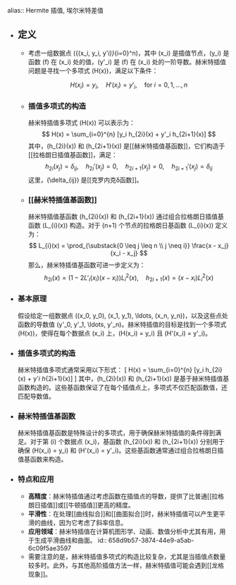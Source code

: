 alias:: Hermite 插值, 埃尔米特差值

- ## 定义
	- 考虑一组数据点 \(\{(x_i, y_i, y'_i)\}_{i=0}^n\)，其中 \(x_i\) 是插值节点，\(y_i\) 是函数 \(f\) 在 \(x_i\) 处的值，\(y'_i\) 是 \(f\) 在 \(x_i\) 处的一阶导数。赫米特插值问题是寻找一个多项式 \(H(x)\)，满足以下条件：
	  
	  $$ H(x_i) = y_i, \quad H'(x_i) = y'_i, \quad \text{for } i = 0, 1, \ldots, n $$
	- ### 插值多项式的构造
	  赫米特插值多项式 \(H(x)\) 可以表示为：
	  $$ H(x) = \sum_{i=0}^{n} [y_i h_{2i}(x) + y'_i h_{2i+1}(x)] $$
	  其中，\(h_{2i}(x)\) 和 \(h_{2i+1}(x)\) 是[[赫米特插值基函数]]，它们构造于[[拉格朗日插值基函数]]，满足：
	  $$ h_{2i}(x_j) = \delta_{ij}, \quad h_{2i}'(x_j) = 0, \quad h_{2i+1}(x_j) = 0, \quad h_{2i+1}'(x_j) = \delta_{ij} $$
	  这里，\(\delta_{ij}\) 是[[克罗内克δ函数]]。
	- ### [[赫米特插值基函数]]
	  赫米特插值基函数 \(h_{2i}(x)\) 和 \(h_{2i+1}(x)\) 通过组合拉格朗日插值基函数 \(L_{i}(x)\) 构造。对于 \(n+1\) 个节点的拉格朗日基函数 \(L_{i}(x)\) 定义为：
	  $$ L_{i}(x) = \prod_{\substack{0 \leq j \leq n \\ j \neq i}} \frac{x - x_j}{x_i - x_j} $$
	  那么，赫米特插值基函数可进一步定义为：
	  $$ h_{2i}(x) = (1 - 2L'_{i}(x_i)(x - x_i))L_{i}^2(x), \quad h_{2i+1}(x) = (x - x_i)L_{i}^2(x) $$
- ### 基本原理
  假设给定一组数据点 \((x_0, y_0), (x_1, y_1), \ldots, (x_n, y_n)\)，以及这些点处函数的导数值 \(y'_0, y'_1, \ldots, y'_n\)。赫米特插值的目标是找到一个多项式 \(H(x)\)，使得在每个数据点 \(x_i\) 上，\(H(x_i) = y_i\) 且 \(H'(x_i) = y'_i\)。
- ### 插值多项式的构造
  赫米特插值多项式通常采用以下形式：
  \[ H(x) = \sum_{i=0}^{n} [y_i h_{2i}(x) + y'_i h_{2i+1}(x)] \]
  其中，\(h_{2i}(x)\) 和 \(h_{2i+1}(x)\) 是基于赫米特插值基函数构造的。这些基函数保证了在每个插值点上，多项式不仅匹配函数值，还匹配导数值。
- ### 赫米特插值基函数
  赫米特插值基函数是特殊设计的多项式，用于确保赫米特插值的条件得到满足。对于第 \(i\) 个数据点 \(x_i\)，基函数 \(h_{2i}(x)\) 和 \(h_{2i+1}(x)\) 分别用于确保 \(H(x_i) = y_i\) 和 \(H'(x_i) = y'_i\)。这些基函数通常通过组合拉格朗日插值基函数来构造。
- ### 特点和应用
	- **高精度**：赫米特插值通过考虑函数在插值点的导数，提供了比普通[[拉格朗日插值]]或[[牛顿插值]]更高的精度。
	- **平滑性**：在处理[[曲线拟合]]和[[曲面拟合]]时，赫米特插值可以产生更平滑的曲线，因为它考虑了斜率信息。
	- **应用领域**：赫米特插值在计算机图形学、动画、数值分析中尤其有用，用于生成平滑曲线和曲面。
	  id:: 658d9b57-3874-44e9-a5ab-6c09f5ae3597
	- 需要注意的是，赫米特插值多项式的构造比较复杂，尤其是当插值点数量较多时。此外，与其他高阶插值方法一样，赫米特插值可能会遇到[[龙格现象]]。